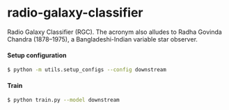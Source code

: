 # radio-galaxy-classifier

Radio Galaxy Classifier (RGC). The acronym also alludes to Radha Govinda Chandra (1878–1975), a Bangladeshi-Indian variable star observer.

#### Setup configuration

```bash
$ python -m utils.setup_configs --config downstream
```

#### Train

```bash
$ python train.py --model downstream
```
